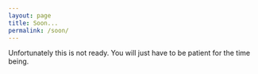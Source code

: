 ```yaml
---
layout: page
title: Soon...
permalink: /soon/
---
```

Unfortunately this is not ready. You will just have to be patient for the time being.
